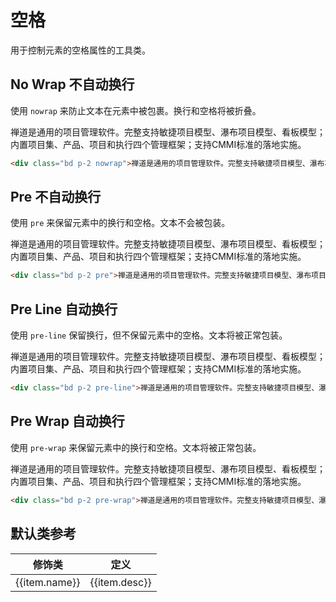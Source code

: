 # 空格

用于控制元素的空格属性的工具类。

## No Wrap 不自动换行

使用 `nowrap` 来防止文本在元素中被包裹。换行和空格将被折叠。

<Example>
  <div class="bd p-2 nowrap">禅道是通用的项目管理软件。完整支持敏捷项目模型、瀑布项目模型、看板模型；内置项目集、产品、项目和执行四个管理框架；支持CMMI标准的落地实施。</div>
</Example>

```html
<div class="bd p-2 nowrap">禅道是通用的项目管理软件。完整支持敏捷项目模型、瀑布项目模型、看板模型；内置项目集、产品、项目和执行四个管理框架；支持CMMI标准的落地实施。</div>
```

## Pre 不自动换行

使用 `pre` 来保留元素中的换行和空格。文本不会被包装。

<Example>
  <div class="bd p-2 pre">禅道是通用的项目管理软件。完整支持敏捷项目模型、瀑布项目模型、看板模型；内置项目集、产品、项目和执行四个管理框架；支持CMMI标准的落地实施。</div>
</Example>

```html
<div class="bd p-2 pre">禅道是通用的项目管理软件。完整支持敏捷项目模型、瀑布项目模型、看板模型；内置项目集、产品、项目和执行四个管理框架；支持CMMI标准的落地实施。</div>
```

## Pre Line 自动换行

使用 `pre-line` 保留换行，但不保留元素中的空格。文本将被正常包装。

<Example>
  <div class="bd p-2 pre-line">禅道是通用的项目管理软件。完整支持敏捷项目模型、瀑布项目模型、看板模型；内置项目集、产品、项目和执行四个管理框架；支持CMMI标准的落地实施。</div>
</Example>

```html
<div class="bd p-2 pre-line">禅道是通用的项目管理软件。完整支持敏捷项目模型、瀑布项目模型、看板模型；内置项目集、产品、项目和执行四个管理框架；支持CMMI标准的落地实施。</div>
```

## Pre Wrap 自动换行

使用 `pre-wrap` 来保留元素中的换行和空格。文本将被正常包装。

<Example>
  <div class="bd p-2 pre-wrap">禅道是通用的项目管理软件。完整支持敏捷项目模型、瀑布项目模型、看板模型；内置项目集、产品、项目和执行四个管理框架；支持CMMI标准的落地实施。</div>
</Example>

```html
<div class="bd p-2 pre-wrap">禅道是通用的项目管理软件。完整支持敏捷项目模型、瀑布项目模型、看板模型；内置项目集、产品、项目和执行四个管理框架；支持CMMI标准的落地实施。</div>
```

## 默认类参考

<Example>
  <table class="table">
    <thead>
      <tr>
        <th>修饰类</th>
        <th>定义</th>
      </tr>
    </thead>
    <tbody>
      <tr v-for="item in whitespaceJson">
        <td>{{item.name}}</td>
        <td>{{item.desc}}</td>
      </tr>
    </tbody>
   </table>
</Example>

<script setup>
  const whitespaceJson = [
    {name: 'nowrap', desc: 'white-space: nowrap;'},
    {name: 'pre', desc: 'white-space: pre;'},
    {name: 'pre-line', desc: 'white-space: pre-line;'},
    {name: 'pre-wrap', desc: 'white-space: pre-wrap;'},
  ]
</script>